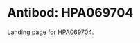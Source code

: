 # Antibod: HPA069704


    


Landing page for [HPA069704](http://www.proteinatlas.org/search/HPA069704).
